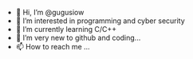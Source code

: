 - 👋 Hi, I’m @gugusiow
- 👀 I’m interested in programming and cyber security
- 🌱 I’m currently learning C/C++
- 💞️ I’m very new to github and coding...
- 📫 How to reach me ...

<!---
gugusiow/gugusiow is a ✨ special ✨ repository because its `README.md` (this file) appears on your GitHub profile.
You can click the Preview link to take a look at your changes.
--->
